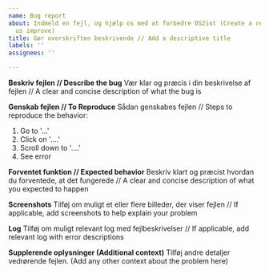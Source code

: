 ```yaml
---
name: Bug report
about: Indmeld en fejl, og hjælp os med at forbedre OS2iot (Create a report to help
  us improve)
title: Gør overskriften beskrivende // Add a descriptive title
labels: ''
assignees: ''

---
```


**Beskriv fejlen // Describe the bug**
Vær klar og præcis i din beskrivelse af fejlen // A clear and concise description of what the bug is

**Genskab fejlen // To Reproduce**
Sådan genskabes fejlen // Steps to reproduce the behavior:
1. Go to '...'
2. Click on '....'
3. Scroll down to '....'
4. See error

**Forventet funktion // Expected behavior**
Beskriv klart og præcist hvordan du forventede, at det fungerede // A clear and concise description of what you expected to happen

**Screenshots**
Tilføj om muligt et eller flere billeder, der viser fejlen // If applicable, add screenshots to help explain your problem

**Log**
Tilføj om muligt relevant log med fejlbeskrivelser // If applicable, add relevant log with error descriptions

**Supplerende oplysninger (Additional context)**
Tilføj andre detaljer vedrørende fejlen.  (Add any other context about the problem here)

